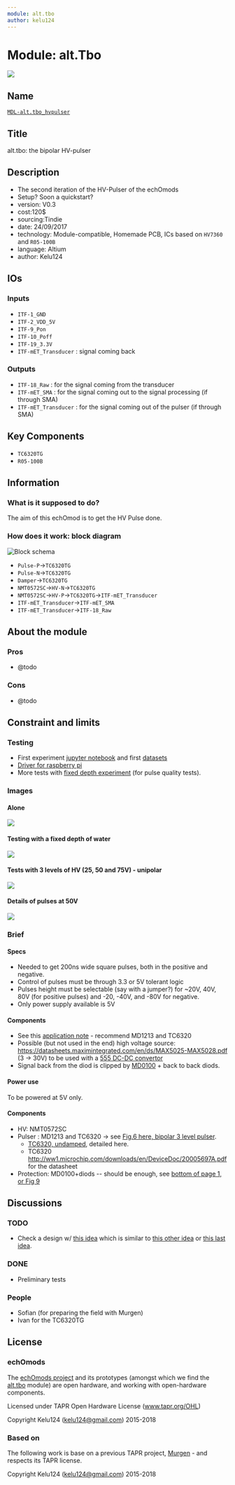 ```yaml
---
module: alt.tbo
author: kelu124
---
```


# Module: alt.Tbo

![](/alt.tbo/viewme.png)

## Name

[`MDL-alt.tbo_hvpulser`]()

## Title

alt.tbo: the bipolar HV-pulser

## Description

* The second iteration of the HV-Pulser of the echOmods
* Setup? Soon a quickstart?
* version: V0.3
* cost:120$
* sourcing:Tindie
* date: 24/09/2017
* technology: Module-compatible, Homemade PCB, ICs based on `HV7360` and `R05-100B`
* language: Altium
* author: Kelu124


## IOs

### Inputs

* `ITF-1_GND`
* `ITF-2_VDD_5V`
* `ITF-9_Pon` 
* `ITF-10_Poff` 
* `ITF-19_3.3V`
* `ITF-mET_Transducer` : signal coming back	

### Outputs

* `ITF-18_Raw`  : for the signal coming from the transducer
* `ITF-mET_SMA` : for the signal coming out to the signal processing (if through SMA)
* `ITF-mET_Transducer` : for the signal coming out of the pulser (if through SMA)

## Key Components

* `TC6320TG`
* `R05-100B`

## Information

### What is it supposed to do?

The aim of this echOmod is to get the HV Pulse done.

### How does it work: block diagram

![Block schema](/alt.tbo/source/blocks.png)

* `Pulse-P`->`TC6320TG`
* `Pulse-N`->`TC6320TG`
* `Damper`->`TC6320TG`
* `NMT0572SC`->`HV-N`->`TC6320TG`
* `NMT0572SC`->`HV-P`->`TC6320TG`->`ITF-mET_Transducer`
* `ITF-mET_Transducer`->`ITF-mET_SMA`
* `ITF-mET_Transducer`->`ITF-18_Raw`

## About the module

### Pros

* @todo

### Cons

* @todo

## Constraint and limits

### Testing

* First experiment [jupyter notebook](/alt.tbo/test/20170930-AltPulser.ipynb) and first [datasets](/alt.tbo/test/)
* [Driver for raspberry pi](/alt.tbo/test/alt.bilevel.c)
* More tests with [fixed depth experiment](/alt.tbo/20171001a/20171001-new.ipynb) (for pulse quality tests).


### Images

#### Alone

![](/alt.tbo/test/images/20170930_175000.jpg)

#### Testing with a fixed depth of water

![](/alt.tbo/20171001a/20171001_135041.jpg)

#### Tests with 3 levels of HV (25, 50 and 75V) - unipolar
![](/alt.tbo/test/pulser.jpg)


#### Details of pulses at 50V

![](/alt.tbo/20171001a/Pulses_average_Tube.jpg)

### Brief

#### Specs

* Needed to get 200ns wide square pulses, both in the positive and negative.
* Control of pulses must be through 3.3 or 5V tolerant logic
* Pulses height must be selectable (say with a jumper?) for ~20V, 40V, 80V (for positive pulses) and -20, -40V, and -80V for negative.
* Only power supply available is 5V

#### Components

* See this [application note](http://ww1.microchip.com/downloads/en/AppNotes/AN-H53.pdf) - recommend MD1213 and TC6320 
* Possible (but not used in the end) high voltage source: https://datasheets.maximintegrated.com/en/ds/MAX5025-MAX5028.pdf (3 -> 30V) to be used with a [555 DC-DC convertor](http://www.eleccircuit.com/the-many-dc-to-dc-converters-using-ic-555/)
* Signal back from the diod is clipped by [MD0100](http://ww1.microchip.com/downloads/en/DeviceDoc/MD0100.pdf) + back to back diods.  

#### Power use

To be powered at 5V only.

#### Components

* HV: NMT0572SC
* Pulser : MD1213 and TC6320 -> see [Fig.6 here, bipolar 3 level pulser](http://ww1.microchip.com/downloads/en/AppNotes/AN-H53.pdf).
  * [TC6320, undamped](http://ww1.microchip.com/downloads/en/DeviceDoc/tc6320.pdf), detailed here. 
  * TC6320 http://ww1.microchip.com/downloads/en/DeviceDoc/20005697A.pdf for the datasheet
* Protection: MD0100+diods -- should be enough, see [bottom of page 1, or Fig 9](http://ww1.microchip.com/downloads/en/DeviceDoc/MD0100.pdf)

## Discussions


### TODO

* Check a design w/ [this idea](/alt.tbo/images/md1811_ref.jpg) which is similar to [this other idea](/alt.tbo/images/md1210_ref_2.jpg) or [this last idea](/alt.tbo/images/md1210_ref.jpg).

### DONE

* Preliminary tests

### People

* Sofian (for preparing the field with Murgen)
* Ivan for the TC6320TG

## License

### echOmods 

The [echOmods project](https://github.com/kelu124/echomods) and its prototypes (amongst which we find the [alt.tbo](/alt.tbo/) module) are open hardware, and working with open-hardware components.

Licensed under TAPR Open Hardware License (www.tapr.org/OHL)

Copyright Kelu124 (kelu124@gmail.com) 2015-2018

### Based on 

The following work is base on a previous TAPR project, [Murgen](https://github.com/kelu124/murgen-dev-kit) - and respects its TAPR license.

Copyright Kelu124 (kelu124@gmail.com) 2015-2018







